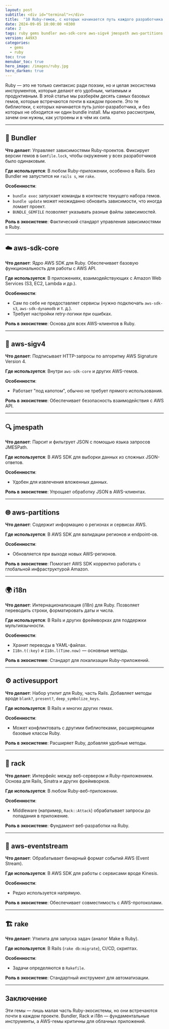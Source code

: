 ```yaml
---
layout: post
subtitle: <div id="terminal"></div>
title:  "10 Ruby-гемов, с которых начинается путь каждого разработчика. Часть I"
date: 2024-09-05 10:00:00 +0300
rate: 2
tags: ruby gems bundler aws-sdk-core aws-sigv4 jmespath aws-partitions i18n activesupport rack aws-eventstream rake
version: A49X3
categories:
  - gems
  - ruby
toc: true
menubar_toc: true
hero_image: /images/ruby.jpg
hero_darken: true
---
```

Ruby — это не только синтаксис ради поэзии, но и целая экосистема инструментов, которые делают его удобным, читаемым и продуктивным. В этой статье мы разберём десять самых базовых гемов, которые встречаются почти в каждом проекте. Это те библиотеки, с которых начинается путь junior-разработчика, и без которых не обходится ни один bundle install. Мы кратко рассмотрим, зачем они нужны, как устроены и в чём их сила.

---  

## 🔧 **Bundler**  
**Что делает**: Управляет зависимостями Ruby-проектов. Фиксирует версии гемов в `Gemfile.lock`, чтобы окружение у всех разработчиков было одинаковым.  

**Где используется**: В любом Ruby-приложении, особенно в Rails. Без Bundler не запустится ни `rails s`, ни `rake`.  

**Особенности**:  
- `bundle exec` запускает команды в контексте текущего набора гемов.  
- `bundle update` может неожиданно обновить зависимости, что иногда ломает проект.  
- `BUNDLE_GEMFILE` позволяет указывать разные файлы зависимостей.  

**Роль в экосистеме**: Фактический стандарт управления зависимостями в Ruby.  

---  

## ☁️ **aws-sdk-core**  
**Что делает**: Ядро AWS SDK для Ruby. Обеспечивает базовую функциональность для работы с AWS API.  

**Где используется**: В приложениях, взаимодействующих с Amazon Web Services (S3, EC2, Lambda и др.).  

**Особенности**:  
- Сам по себе не предоставляет сервисы (нужно подключать `aws-sdk-s3`, `aws-sdk-dynamodb` и т. д.).  
- Требует настройки retry-логики при ошибках.  

**Роль в экосистеме**: Основа для всех AWS-клиентов в Ruby.  

---  

## 🔐 **aws-sigv4**  
**Что делает**: Подписывает HTTP-запросы по алгоритму AWS Signature Version 4.  

**Где используется**: Внутри `aws-sdk-core` и других AWS-гемов.  

**Особенности**:  
- Работает "под капотом", обычно не требует прямого использования.  

**Роль в экосистеме**: Обеспечивает безопасность взаимодействия с AWS API.  

---  

## 🔍 **jmespath**  
**Что делает**: Парсит и фильтрует JSON с помощью языка запросов JMESPath.  

**Где используется**: В AWS SDK для выборки данных из сложных JSON-ответов.  

**Особенности**:  
- Удобен для извлечения вложенных данных.  

**Роль в экосистеме**: Упрощает обработку JSON в AWS-клиентах.  

---  

## 🌐 **aws-partitions**  
**Что делает**: Содержит информацию о регионах и сервисах AWS.  

**Где используется**: В AWS SDK для валидации регионов и endpoint-ов.  

**Особенности**:  
- Обновляется при выходе новых AWS-регионов.  

**Роль в экосистеме**: Помогает AWS SDK корректно работать с глобальной инфраструктурой Amazon.  

---  

## 🌍 **i18n**  
**Что делает**: Интернационализация (i18n) для Ruby. Позволяет переводить строки, форматировать даты и числа.  

**Где используется**: В Rails и других фреймворках для поддержки мультиязычности.  

**Особенности**:  
- Хранит переводы в YAML-файлах.  
- `I18n.t(:key)` и `I18n.l(Time.now)` — основные методы.  

**Роль в экосистеме**: Стандарт для локализации Ruby-приложений.  

---  

## ⚙️ **activesupport**  
**Что делает**: Набор утилит для Ruby, часть Rails. Добавляет методы вроде `blank?`, `present?`, `deep_symbolize_keys`.  

**Где используется**: В Rails и многих других гемах.  

**Особенности**:  
- Может конфликтовать с другими библиотеками, расширяющими базовые классы Ruby.  

**Роль в экосистеме**: Расширяет Ruby, добавляя удобные методы.  

---  

## 🚪 **rack**  
**Что делает**: Интерфейс между веб-сервером и Ruby-приложением. Основа для Rails, Sinatra и других фреймворков.  

**Где используется**: В любом Ruby-веб-приложении.  

**Особенности**:  
- Middleware (например, `Rack::Attack`) обрабатывает запросы до попадания в приложение.  

**Роль в экосистеме**: Фундамент веб-разработки на Ruby.  

---  

## 📨 **aws-eventstream**  
**Что делает**: Обрабатывает бинарный формат событий AWS (Event Stream).  

**Где используется**: В AWS SDK для работы с сервисами вроде Kinesis.  

**Особенности**:  
- Редко используется напрямую.  

**Роль в экосистеме**: Обеспечивает совместимость с AWS-протоколами.  

---  

## 🏗️ **rake**  
**Что делает**: Утилита для запуска задач (аналог Make в Ruby).  

**Где используется**: В Rails (`rake db:migrate`), CI/CD, скриптах.  

**Особенности**:  
- Задачи определяются в `Rakefile`.  

**Роль в экосистеме**: Стандартный инструмент для автоматизации.  

---  

## Заключение  
Эти гемы — лишь малая часть Ruby-экосистемы, но они встречаются почти в каждом проекте. Bundler, Rack и i18n — фундаментальные инструменты, а AWS-гемы критичны для облачных приложений.  
